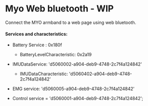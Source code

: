 # Myo Web bluetooth - WIP

Connect the MYO armband to a web page using web bluetooth.


#### Services and characteristics:

* Battery Service : 0x180f
  * BatteryLevelCharacteristic: 0x2a19


* IMUDataService: 'd5060002-a904-deb9-4748-2c7f4a124842'
  * IMUDataCharacteristic: 'd5060402-a904-deb9-4748-2c7f4a124842'


* EMG service: 'd5060005-a904-deb9-4748-2c7f4a124842'


* Control service = 'd5060001-a904-deb9-4748-2c7f4a124842';

